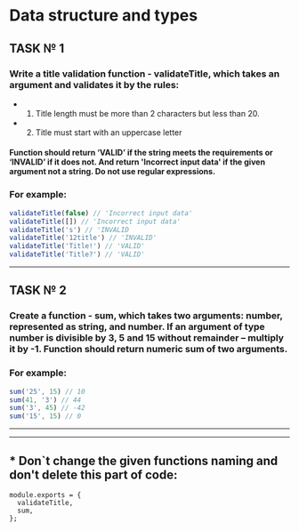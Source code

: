 # Data structure and types

## TASK № 1
### Write a title validation function - validateTitle, which takes an argument and validates it by the rules: 
* 1. Title length must be more than 2 characters but less than 20.
* 2. Title must start with an uppercase letter

#### Function should return ‘VALID’ if the string meets the requirements or ‘INVALID’ if it does not. And return 'Incorrect input data' if the given argument not a string. Do not use regular expressions.
### For example:
```js
validateTitle(false) // 'Incorrect input data'
validateTitle([]) // 'Incorrect input data'
validateTitle('s') // 'INVALID
validateTitle('12title') // 'INVALID'
validateTitle('Title!') // 'VALID'
validateTitle('Title?') // 'VALID'
```
<hr>

## TASK № 2
### Create a function - sum, which takes two arguments: number, represented as string, and number. If an argument of type number is divisible by 3, 5 and 15 without remainder – multiply it by -1. Function should return numeric sum of two arguments.

### For example:
```js
sum('25', 15) // 10
sum(41, '3') // 44
sum('3', 45) // -42
sum('15', 15) // 0
```
<hr>
<hr>

## * Don`t change the given functions naming and don't delete this part of code:
```
module.exports = {
  validateTitle,
  sum,
};
```